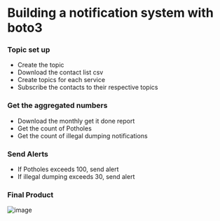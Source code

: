 # Building a notification system with boto3

### Topic set up

  - Create the topic
  - Download the contact list csv
  - Create topics for each service
  - Subscribe the contacts to their respective topics

### Get the aggregated numbers

  - Download the monthly get it done report
  - Get the count of Potholes
  - Get the count of illegal dumping notifications

### Send Alerts

  - If Potholes exceeds 100, send alert
  - If illegal dumping exceeds 30, send alert

### Final Product

![image](https://github.com/H3c7o4/Notification_system_with_boto3/images/finalproduct.png)

